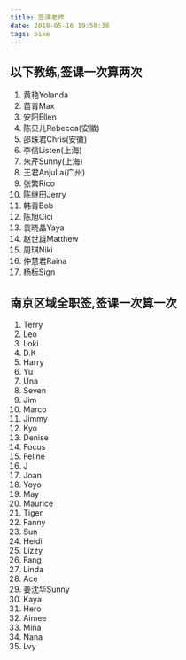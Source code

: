 ```yaml
---
title: 签课老师
date: 2018-05-16 19:58:38
tags: bike
---
```



## 以下教练,签课一次算两次

1. 黄艳Yolanda
2. 苗青Max
3. 安阳Ellen
4. 陈贝儿Rebecca(安徽)
5. 邵珠君Chris(安徽)
6. 李信Listen(上海)
7. 朱芹Sunny(上海)
11. 王君AnjuLa(广州)
12. 张繁Rico
13. 陈继田Jerry
14. 韩青Bob
15. 陈旭Cici
17. 袁晓晶Yaya
18. 赵世雄Matthew
19. 周琪Niki
20. 仲慧君Raina
21. 杨标Sign

## 南京区域全职签,签课一次算一次

1. Terry
2. Leo
3. Loki
4. D.K
5. Harry
7. Yu
8. Una
9. Seven
10. Jim
11. Marco
12. Jimmy
13. Kyo
14. Denise
15. Focus
16. Feline
17. J
18. Joan
19. Yoyo
20. May
21. Maurice
23. Tiger
24. Fanny
25. Sun
26. Heidi
28. Lizzy
29. Fang
30. Linda
31. Ace
32. 姜沈华Sunny
33. Kaya
34. Hero
35. Aimee
36. Mina
37. Nana
38. Lvy
